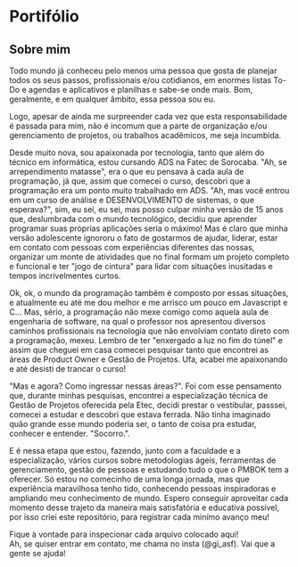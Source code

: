 # Portifólio
## Sobre mim
Todo mundo já conheceu pelo menos uma pessoa que gosta de planejar todos os seus passos, profissionais e/ou cotidianos, em enormes listas To-Do e agendas e aplicativos e planilhas e sabe-se onde mais. Bom, geralmente, e em qualquer âmbito, essa pessoa sou eu.<br>

Logo, apesar de ainda me surpreender cada vez que esta responsabilidade é passada para mim, não é incomum que a parte de organização e/ou gerenciamento de projetos, ou trabalhos acadêmicos, me seja incumbida.<br>

Desde muito nova, sou apaixonada por tecnologia, tanto que além do técnico em informática, estou cursando ADS na Fatec de Sorocaba. "Ah, se arrependimento matasse", era o que eu pensava à cada aula de programação, já que, assim que comecei o curso, descobri que a programação era um ponto muito trabalhado em ADS. "Ah, mas você entrou em um curso de análise e DESENVOLVIMENTO de sistemas, o que esperava?", sim, eu sei, eu sei, mas posso culpar minha versão de 15 anos que, deslumbrada com o mundo tecnológico, decidiu que aprender programar suas próprias aplicações seria o máximo! Mas é claro que minha versão adolescente ignororu o fato de gostarmos de ajudar, liderar, estar em contato com pessoas com experiências diferentes das nossas, organizar um monte de atividades que no final formam um projeto completo e funcional e ter "jogo de cintura" para lidar com situações inusitadas e tempos incrivelmentes curtos.<br>

Ok, ok, o mundo da programação também é composto por essas situações, e atualmente eu até me dou melhor e me arrisco um pouco em Javascript e C... Mas, sério, a programação não mexe comigo como aquela aula de engenharia de software, na qual o professor nos apresentou diversos caminhos profissionais na tecnologia que não envolviam contato direto com a programação, mexeu. Lembro de ter "enxergado a luz no fim do túnel" e assim que cheguei em casa comecei pesquisar tanto que encontrei as áreas de Product Owner e Gestão de Projetos. Ufa, acabei me apaixonando e até desisti de trancar o curso!<br>

"Mas e agora? Como ingressar nessas áreas?". Foi com esse pensamento que, durante minhas pesquisas, encontrei a especialização técnica de Gestão de Projetos oferecida pela Etec, decidi prestar o vestibular, passsei, comecei a estudar e descobri que estava ferrada. Não tinha imaginado quão grande esse mundo poderia ser, o tanto de coisa pra estudar, conhecer e entender. "Socorro.".<br>

E é nessa etapa que estou, fazendo, junto com a faculdade e a especialização, vários cursos sobre metodologias ágeis, ferramentas de gerenciamento, gestão de pessoas e estudando tudo o que o PMBOK tem a oferecer. Só estou no comecinho de uma longa jornada, mas que experiência maravilhosa tenho tido, conhecendo pessoas inspiradoras e ampliando meu conhecimento de mundo. Espero conseguir aproveitar cada momento desse trajeto da maneira mais satisfatória e educativa possível, por isso criei este repositório, para registrar cada minímo avanço meu!<br>

Fique à vontade para inspecionar cada arquivo colocado aqui!<br>
Ah, se quiser entrar em contato, me chama no insta (@gi_asf). Vai que a gente se ajuda!
